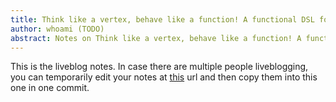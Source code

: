 ```yaml
---
title: Think like a vertex, behave like a function! A functional DSL for vertex-centric big graph processing
author: whoami (TODO)
abstract: Notes on Think like a vertex, behave like a function! A functional DSL for vertex-centric big graph processing
---
```


This is the liveblog notes.  In case there are multiple
people liveblogging, you can temporarily edit your notes
at [this](think-like-a-vertex,/template.md) url and then copy them into this one in one
commit.
